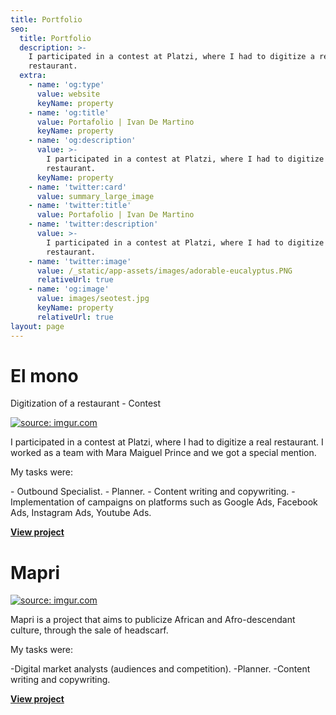 ```yaml
---
title: Portfolio
seo:
  title: Portfolio
  description: >-
    I participated in a contest at Platzi, where I had to digitize a real
    restaurant.
  extra:
    - name: 'og:type'
      value: website
      keyName: property
    - name: 'og:title'
      value: Portafolio | Ivan De Martino
      keyName: property
    - name: 'og:description'
      value: >-
        I participated in a contest at Platzi, where I had to digitize a real
        restaurant.
      keyName: property
    - name: 'twitter:card'
      value: summary_large_image
    - name: 'twitter:title'
      value: Portafolio | Ivan De Martino
    - name: 'twitter:description'
      value: >-
        I participated in a contest at Platzi, where I had to digitize a real
        restaurant.
    - name: 'twitter:image'
      value: /_static/app-assets/images/adorable-eucalyptus.PNG
      relativeUrl: true
    - name: 'og:image'
      value: images/seotest.jpg
      keyName: property
      relativeUrl: true
layout: page
---
```

# El mono

Digitization of a restaurant -  Contest

<a href="https://imgur.com/oBKKxiX"><img src="https://i.imgur.com/oBKKxiX.png" title="source: imgur.com" /></a>

I participated in a contest at Platzi, where I had to digitize a real restaurant. I worked as a team with Mara Maiguel Prince and we got a special mention.

My tasks were:

\- Outbound Specialist.
\- Planner.
\- Content writing and copywriting.
\- Implementation of campaigns on platforms such as Google Ads, Facebook Ads, Instagram Ads, Youtube Ads.

<a class="event-url" href="https://drive.google.com/file/d/1XEjBJGu_vHcCU0vK9G3l7HAAj4AvlMvC/view?usp=sharing" target="_blank"><strong>View project</strong></a>

# Mapri

<a href="https://imgur.com/Eng6idW"><img src="https://i.imgur.com/Eng6idW.png" title="source: imgur.com" /></a>

Mapri is a project that aims to publicize African and Afro-descendant culture, through the sale of headscarf.

My tasks were:

\-Digital market analysts (audiences and competition).
\-Planner.
\-Content writing and copywriting.

<a class="event-url" href="https://www.instagram.com/ivandemartinoo/" target="_blank"><strong>View project</strong></a>


